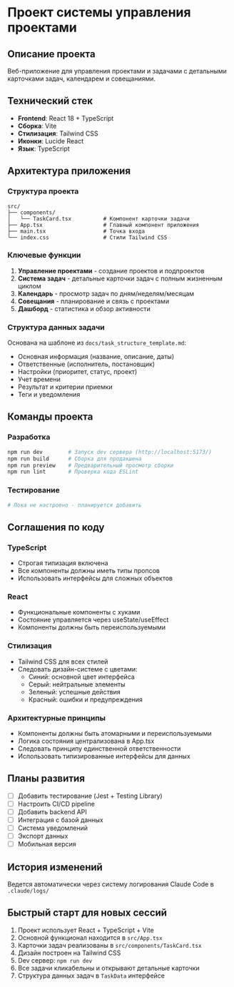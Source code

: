 # Проект системы управления проектами

## Описание проекта
Веб-приложение для управления проектами и задачами с детальными карточками задач, календарем и совещаниями.

## Технический стек
- **Frontend**: React 18 + TypeScript
- **Сборка**: Vite
- **Стилизация**: Tailwind CSS 
- **Иконки**: Lucide React
- **Язык**: TypeScript

## Архитектура приложения

### Структура проекта
```
src/
├── components/
│   └── TaskCard.tsx          # Компонент карточки задачи
├── App.tsx                   # Главный компонент приложения
├── main.tsx                  # Точка входа
└── index.css                 # Стили Tailwind CSS
```

### Ключевые функции
1. **Управление проектами** - создание проектов и подпроектов
2. **Система задач** - детальные карточки задач с полным жизненным циклом
3. **Календарь** - просмотр задач по дням/неделям/месяцам
4. **Совещания** - планирование и связь с проектами
5. **Дашборд** - статистика и обзор активности

### Структура данных задачи
Основана на шаблоне из `docs/task_structure_template.md`:
- Основная информация (название, описание, даты)
- Ответственные (исполнитель, постановщик)
- Настройки (приоритет, статус, проект)
- Учет времени
- Результат и критерии приемки
- Теги и уведомления

## Команды проекта

### Разработка
```bash
npm run dev        # Запуск dev сервера (http://localhost:5173/)
npm run build      # Сборка для продакшена
npm run preview    # Предварительный просмотр сборки
npm run lint       # Проверка кода ESLint
```

### Тестирование
```bash
# Пока не настроено - планируется добавить
```

## Соглашения по коду

### TypeScript
- Строгая типизация включена
- Все компоненты должны иметь типы пропсов
- Использовать интерфейсы для сложных объектов

### React
- Функциональные компоненты с хуками
- Состояние управляется через useState/useEffect
- Компоненты должны быть переиспользуемыми

### Стилизация
- Tailwind CSS для всех стилей
- Следовать дизайн-системе с цветами:
  - Синий: основной цвет интерфейса
  - Серый: нейтральные элементы
  - Зеленый: успешные действия
  - Красный: ошибки и предупреждения

### Архитектурные принципы
- Компоненты должны быть атомарными и переиспользуемыми
- Логика состояния централизована в App.tsx
- Следовать принципу единственной ответственности
- Использовать типизированные интерфейсы для данных

## Планы развития
- [ ] Добавить тестирование (Jest + Testing Library)
- [ ] Настроить CI/CD pipeline
- [ ] Добавить backend API
- [ ] Интеграция с базой данных
- [ ] Система уведомлений
- [ ] Экспорт данных
- [ ] Мобильная версия

## История изменений
Ведется автоматически через систему логирования Claude Code в `.claude/logs/`

## Быстрый старт для новых сессий
1. Проект использует React + TypeScript + Vite
2. Основной функционал находится в `src/App.tsx`
3. Карточки задач реализованы в `src/components/TaskCard.tsx`
4. Дизайн построен на Tailwind CSS
5. Dev сервер: `npm run dev`
6. Все задачи кликабельны и открывают детальные карточки
7. Структура данных задач в `TaskData` интерфейсе